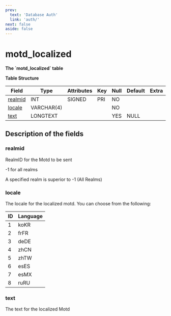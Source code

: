 ```yaml
---
prev:
  text: 'Database Auth'
  link: 'auth/'
next: false
aside: false
---
```


# motd_localized

**The \`motd_localized\` table**

**Table Structure**

| Field        | Type     | Attributes | Key | Null | Default | Extra | Comment |
| ------------ | -------- | ---------- | --- | ---- | ------- | ----- | ------- |
| [realmid][1] | INT      | SIGNED     | PRI | NO   |         |       |         |
| [locale][2]  | VARCHAR(4) |          |     | NO   |         |       |         |
| [text][3]    | LONGTEXT |            |     | YES   | NULL |       |         |


[1]: #realmid
[2]: #locale
[3]: #text

## Description of the fields

### realmid

RealmID for the Motd to be sent

-1 for all realms

A specified realm is superior to -1 (All Realms)

### locale

The locale for the localized motd. 
You can choose from the following:

| ID | Language |
|----|----------|
| 1  | koKR     |
| 2  | frFR     |
| 3  | deDE     |
| 4  | zhCN     |
| 5  | zhTW     |
| 6  | esES     |
| 7  | esMX     |
| 8  | ruRU     |

### text

The text for the localized Motd
